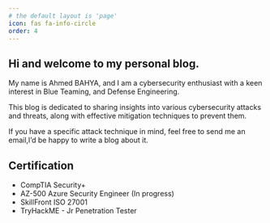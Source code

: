 ```yaml
---
# the default layout is 'page'
icon: fas fa-info-circle
order: 4
---
```

## Hi and welcome to my personal blog.

My name is Ahmed BAHYA, and I am a cybersecurity enthusiast with a keen interest in Blue Teaming, and Defense Engineering.

This blog is dedicated to sharing insights into various cybersecurity attacks and threats, along with effective mitigation techniques to prevent them.

If you have a specific attack technique in mind, feel free to send me an email,I’d be happy to write a blog about it.

## Certification
- CompTIA Security+
- AZ-500 Azure Security Engineer (In progress)
- SkillFront ISO 27001 
- TryHackME - Jr Penetration Tester